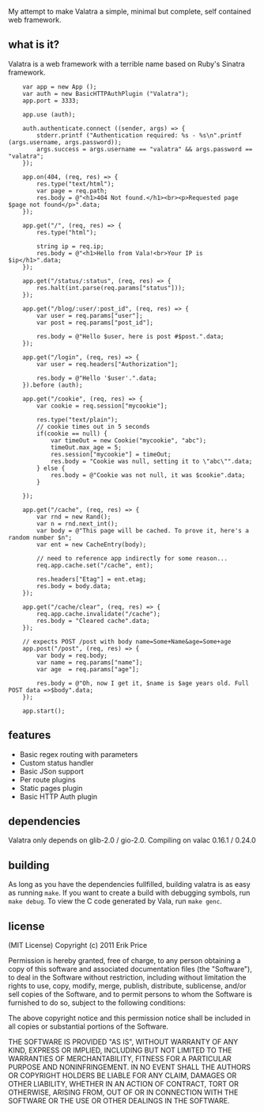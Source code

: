 My attempt to make Valatra a simple, minimal but complete, self contained web framework.

## what is it?

Valatra is a web framework with a terrible name based on Ruby's Sinatra
framework.

```vala
	var app = new App ();
	var auth = new BasicHTTPAuthPlugin ("Valatra");
	app.port = 3333;
	
	app.use (auth);
	
	auth.authenticate.connect ((sender, args) => {
		stderr.printf ("Authentication required: %s - %s\n".printf (args.username, args.password));
		args.success = args.username == "valatra" && args.password == "valatra";
	});
	
	app.on(404, (req, res) => {
		res.type("text/html");
		var page = req.path;
		res.body = @"<h1>404 Not found.</h1><br><p>Requested page $page not found</p>".data;
	});
	
	app.get("/", (req, res) => {
		res.type("html");
		
		string ip = req.ip;
		res.body = @"<h1>Hello from Vala!<br>Your IP is $ip</h1>".data;
	});
	
	app.get("/status/:status", (req, res) => {
		res.halt(int.parse(req.params["status"]));
	});
	
	app.get("/blog/:user/:post_id", (req, res) => {
		var user = req.params["user"];
		var post = req.params["post_id"];

		res.body = @"Hello $user, here is post #$post.".data;
	});
	
	app.get("/login", (req, res) => {
		var user = req.headers["Authorization"];

		res.body = @"Hello '$user'.".data;
	}).before (auth);
	
	app.get("/cookie", (req, res) => {
		var cookie = req.session["mycookie"];
		
		res.type("text/plain");
		// cookie times out in 5 seconds
		if(cookie == null) {
			var timeOut = new Cookie("mycookie", "abc");
			timeOut.max_age = 5;
			res.session["mycookie"] = timeOut;
			res.body = "Cookie was null, setting it to \"abc\"".data;
		} else {
			res.body = @"Cookie was not null, it was $cookie".data;
		}
	
	});
	
	app.get("/cache", (req, res) => {
		var rnd = new Rand();
		var n = rnd.next_int();
		var body = @"This page will be cached. To prove it, here's a random number $n";
		var ent = new CacheEntry(body);
		
		// need to reference app indirectly for some reason...
		req.app.cache.set("/cache", ent);
		
		res.headers["Etag"] = ent.etag;
		res.body = body.data;
	});
	
	app.get("/cache/clear", (req, res) => {
		req.app.cache.invalidate("/cache");
		res.body = "Cleared cache".data;
	});
	
	// expects POST /post with body name=Some+Name&age=Some+age
	app.post("/post", (req, res) => {
		var body = req.body;
		var name = req.params["name"];
		var age  = req.params["age"];
		
		res.body = @"Oh, now I get it, $name is $age years old. Full POST data =>$body".data;
	});
	
	app.start();
```

## features
* Basic regex routing with parameters
* Custom status handler
* Basic JSon support
* Per route plugins
* Static pages plugin
* Basic HTTP Auth plugin

## dependencies
Valatra only depends on glib-2.0 / gio-2.0. Compiling on valac 0.16.1 / 0.24.0

## building
As long as you have the dependencies fullfilled, building valatra is as easy as
running `make`. If you want to create a build with debugging symbols, run
`make debug`. To view the C code generated by Vala, run `make genc`.


## license
(MIT License)
Copyright (c) 2011 Erik Price

Permission is hereby granted, free of charge, to any person obtaining a copy of this software and associated documentation files (the "Software"), to deal in the Software without restriction, including without limitation the rights to use, copy, modify, merge, publish, distribute, sublicense, and/or sell copies of the Software, and to permit persons to whom the Software is furnished to do so, subject to the following conditions:

The above copyright notice and this permission notice shall be included in all copies or substantial portions of the Software.

THE SOFTWARE IS PROVIDED "AS IS", WITHOUT WARRANTY OF ANY KIND, EXPRESS OR IMPLIED, INCLUDING BUT NOT LIMITED TO THE WARRANTIES OF MERCHANTABILITY, FITNESS FOR A PARTICULAR PURPOSE AND NONINFRINGEMENT. IN NO EVENT SHALL THE AUTHORS OR COPYRIGHT HOLDERS BE LIABLE FOR ANY CLAIM, DAMAGES OR OTHER LIABILITY, WHETHER IN AN ACTION OF CONTRACT, TORT OR OTHERWISE, ARISING FROM, OUT OF OR IN CONNECTION WITH THE SOFTWARE OR THE USE OR OTHER DEALINGS IN THE SOFTWARE.

